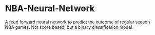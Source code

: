 # NBA-Neural-Network
A feed forward neural network to predict the outcome of regular season NBA games. Not score based, but a binary classification model.
